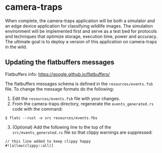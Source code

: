 # camera-traps

When complete, the camera-traps application will be both a simulator and an edge device application for classifying wildlife images.  The simulation environment will be implemented first and serve as a test bed for protocols and techniques that optimize storage, execution time, power and accuracy.  The ultimate goal is to deploy a version of this application on camera-traps in the wild.   

## Updating the flatbuffers messages

Flatbuffers info: https://google.github.io/flatbuffers/

The flatbuffers messages schema is defined in the `resources/events.fsb` file. To change the message formats do the following:

1. Edit the `resources/events.fsb` file with your changes.
2. From the camera-traps directory, regenerate the `events_generated.rs` code with the command:

```
$ flatc --rust -o src resources/events.fbs
```
3. (Optional) Add the following line to the top of the `src/events_generated.rs` file so that clippy warnings are suppressed:

```
// this line added to keep clippy happy
#![allow(clippy::all)]
```
